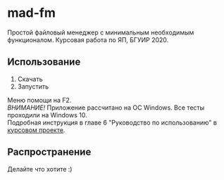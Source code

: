 # mad-fm
Простой файловый менеджер
с минимальным необходимым функционалом. 
Курсовая работа по ЯП, БГУИР 2020.
## Использование
1. Скачать
2. Запустить

Меню помощи на F2. <br/>
*ВНИМАНИЕ!* Приложение рассчитано на ОС Windows.
Все тесты проходили на Windows 10.<br/>
Подробная инструкция в главе 6 "Руководство по использованию"
в [курсовом проекте](./course/course.pdf#page=26).
## Распространение
Делайте что хотите :)
